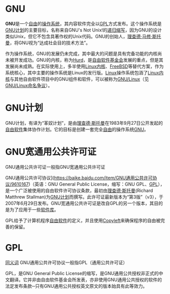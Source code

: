 # GNU

**GNU**是一个[自由](https://baike.baidu.com/item/自由)的[操作系统](https://baike.baidu.com/item/操作系统)，其内容软件完全以[GPL](https://baike.baidu.com/item/GPL)方式发布。这个操作系统是[GNU计划](https://baike.baidu.com/item/GNU计划)的主要目标，名称来自GNU's Not Unix!的[递归缩写](https://baike.baidu.com/item/递归缩写)，因为GNU的设计类似Unix，但它不包含具著作权的Unix代码。GNU的创始人，[理查德·马修·斯托曼](https://baike.baidu.com/item/理查德·马修·斯托曼)，将GNU视为“达成社会目的技术方法”。

作为操作系统，GNU的发展仍未完成，其中最大的问题是具有完备功能的内核尚未被开发成功。GNU的内核，称为[Hurd](https://baike.baidu.com/item/Hurd)，是[自由软件基金会](https://baike.baidu.com/item/自由软件基金会)发展的重点，但是其发展尚未成熟。在实际使用上，多半使用[Linux内核](https://baike.baidu.com/item/Linux内核)、[FreeBSD](https://baike.baidu.com/item/FreeBSD)等替代方案，作为系统核心，其中主要的操作系统是Linux的发行版。[Linux](https://baike.baidu.com/item/Linux)操作系统包涵了[Linux内核](https://baike.baidu.com/item/Linux内核)与其他自由软件项目中的GNU组件和软件，可以被称为[GNU/Linux](https://baike.baidu.com/item/GNU%2FLinux)（见[GNU/Linux命名争议](https://baike.baidu.com/item/GNU%2FLinux命名争议)）。



# GNU计划

GNU计划，有译为“革奴计划”，是由[理查德·斯托曼](https://baike.baidu.com/item/理查德·斯托曼/486922)在1983年9月27日公开发起的[自由软件](https://baike.baidu.com/item/自由软件/405190)集体协作计划。它的目标是创建一套完全[自由](https://baike.baidu.com/item/自由/3954287)的操作系统[GNU](https://baike.baidu.com/item/GNU)。

# GNU宽通用公共许可证

GNU通用公共许可证一般指GNU宽通用公共许可证

GNU通用公共许可协议](https://baike.baidu.com/item/GNU通用公共许可协议/9610167)（英语：GNU General Public License，缩写：GNU GPL、[GPL](https://baike.baidu.com/item/GPL/2357903)），是一个广泛被使用的自由软件许可协议条款，最初由[理查德·斯托曼](https://baike.baidu.com/item/理查德·斯托曼/486922)(Richard Matthrew Stallman)为[GNU计划](https://baike.baidu.com/item/GNU计划)而撰写。此许可证最新版本为“第3版”（v3），于2007年6月29日发布。GNU宽通用公共许可证是改自GPL的另一个版本，其目的是为了应用于一些[软件库](https://baike.baidu.com/item/软件库/5932418)。

GPL给予了计算机程序[自由软件](https://baike.baidu.com/item/自由软件/405190)的定义，并且使用[Copyleft](https://baike.baidu.com/item/Copyleft)来确保程序的自由被完善的保留。

# GPL

[同义词](https://baike.baidu.com/subview/71844/10028254.htm) GNU通用公共许可协议一般指GPL（通用公共许可证）

GPL，是GNU General Public License的缩写，是GNU通用公共授权非正式的中文翻译。它并非由自由软件基金会所发表，亦非使用GNU通用公共授权的软件的法定发布条款─只有GNU通用公共授权英文原文的版本始具有此等效力。
